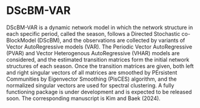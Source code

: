 # DScBM-VAR
DScBM-VAR is a dynamic network model in which the network structure in each specific period, called the season, follows a Directed Stochastic co-BlockModel (DScBM), and the observations are collected by variants of Vector AutoRegressive models (VAR). The Periodic Vector AutoRegressive (PVAR) and Vector Heterogenous AutoRegressive (VHAR) models are considered, and the estimated transition matrices form the initial network structures of each season. Once the transition matrices are given, both left and right singular vectors of all matrices are smoothed by PErsistent Communities by Eigenvector Smoothing (PisCES) algorithm, and the normalized singular vectors are used for spectral clustering. A fully functioning package is under development and is expected to be released soon. The corresponding manuscript is Kim and Baek (2024).
